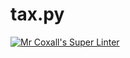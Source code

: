 # tax.py
[![Mr Coxall's Super Linter](https://github.com/ICS3U-Programming-Kent-Gatera/tax.py/workflows/Mr%20Coxall's%20Super%20Linter/badge.svg)](https://github.com/ICS3U-Programming-Kent-Gatera/tax.py/actions/)

